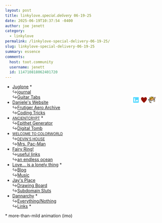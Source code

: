 ```yaml
---
layout: post
title: 𝚕𝚒𝚗𝚔𝚢𝚕𝚘𝚟𝚎.𝘴𝘱𝘦𝘤𝘪𝘢𝘭.𝘥𝘦𝘭𝘪𝘷𝘦𝘳𝘺 𝟶𝟼-𝟷𝟿-𝟸𝟻
date: 2025-06-19T10:37:54 -0400
author: joe jenett
category:
  - linkylove
permalink: /linkylove-special-delivery-06-19-25/
slug: linkylove-special-delivery-06-19-25
summary: essence
comments:
  host: toot.community
  username: jenett
  id: 114710818062401720
---
```

<a href="https://neocities.org/"><img src="/images/iwhn.png" alt="" title=".𝘸𝘦𝘣𝘵𝘩𝘪𝘯𝘨𝘴 𝘭𝘰𝘷𝘦𝘴 𝘯𝘦𝘰𝘤𝘪𝘵𝘪𝘦𝘴!" width="88" style="position:relative;float:right;width:88px;margin:36px 3px 0 0;"></a>
<ul class="linkylove">
	<li><a title="Juglone" href="https://juglone.neocities.org/">Juglone</a> *<br>&#8618;<a href="https://juglone.neocities.org/journalpage1">journal</a><br>&#8618;<a href="https://juglone.neocities.org/tabs">Guitar Tabs</a></li>
	<li><a title="Daniele" href="https://daniele63.com/">Daniele's Website</a><br>&#8618;<a title="Frutiger Aero Archive" href="https://frutigeraeroarchive.org/">Frutiger Aero Archive</a><br>&#8618;<a href="https://daniele63.com/coding_tricks">Coding Tricks</a></li>
	<li><a title="Reliquia" href="https://ancientcrypt.neocities.org/"><small>ANCIENTCRYPT</small></a> *<br>&#8618;<a href="https://ancientcrypt.neocities.org/epithet">Epithet Generator</a><br>&#8618;<a title="An online repository for ephemera of note useful to me." href="https://ancientcrypt.neocities.org/digitaltomb">Digital Tomb</a></li>
	<li><a title="Devin" href="https://colorworld.world/"><small>WELCOME TO COLORWORLD</small></a><br>&#8618;<a href="https://colorworld.world/follow"><small>DEVIN'S HOUSE</small></a><br>&#8618;<a href="https://colorworld.world/mrs-pacman">Mrs. Pac-Man</a></li>
	<li><a title="evilperson" href="https://evilperson.neocities.org/">Fairy Ring!</a><br>&#8618;<a href="https://evilperson.neocities.org/pages/links">useful links</a><br>&#8618;<a title="yapping. . ." href="https://evilperson.neocities.org/pages/diary">an endless ocean</a></li>
	<li><a title="kkb" href="https://kkb.online/">Love... is a lonely thing</a> *<br>&#8618;<a href="https://kkb.online/spiral5">Blog</a><br>&#8618;<a href="https://kkb.online/spiral3">Music</a></li>
	<li><a title="Jay" href="https://jaysplace.neocities.org/">Jay's Place</a><br>&#8618;<a href="https://jaysplace.neocities.org/drawing">Drawing Board</a><br>&#8618;<a href="https://jaysplace.neocities.org/subdomains/">Subdomain Sluts</a></li>
	<li><a title="Dann" href="https://dannarchy.com/">Dannarchy</a> *<br>&#8618;<a title="an e-zine about almost anything" href="https://dannarchy.com/en/">Everything/Nothing</a><br>&#8618;<a href="https://dannarchy.com/#links">Links</a> *</li>
</ul>
<p>
	* more-than-mild animation (imo)
</p>
<a href="https://brid.gy/publish/mastodon"></a>